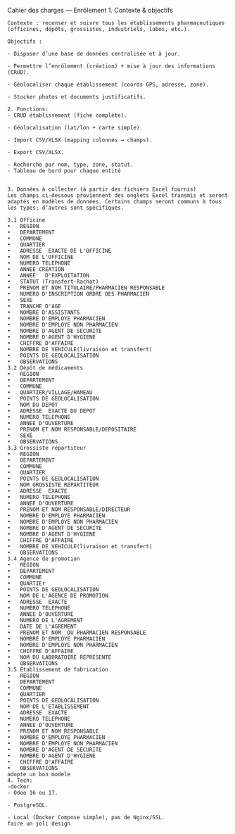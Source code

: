 Cahier des charges — Enrôlement
    1. Contexte & objectifs

    Contexte : recenser et suivre tous les établissements pharmaceutiques (officines, dépôts, grossistes, industriels, labos, etc.).

    Objectifs :

    - Disposer d’une base de données centralisée et à jour.

    - Permettre l’enrôlement (création) + mise à jour des informations (CRUD).

    - Géolocaliser chaque établissement (coords GPS, adresse, zone).

    - Stocker photos et documents justificatifs.

    2. Fonctions:
    - CRUD établissement (fiche complète).

    - Géolocalisation (lat/lon + carte simple).

    - Import CSV/XLSX (mapping colonnes → champs).

    - Export CSV/XLSX.

    - Recherche par nom, type, zone, statut.
    - Tableau de bord pour chaque entité


    3. Données à collecter (à partir des fichiers Excel fournis)
    Les champs ci-dessous proviennent des onglets Excel transmis et seront adaptés en modèles de données. Certains champs seront communs à tous les types; d’autres sont spécifiques.

    3.1 Officine
    •	REGION
    •	DEPARTEMENT
    •	COMMUNE
    •	QUARTIER
    •	ADRESSE  EXACTE DE L'OFFICINE
    •	NOM DE L'OFFICINE
    •	NUMERO TELEPHONE
    •	ANNEE CREATION
    •	ANNEE   D'EXPLOITATION
    •	STATUT (Transfert-Rachat)
    •	PRENOM ET NOM TITULAIRE/PHARMACIEN RESPONSABLE
    •	NUMERO D'INSCRIPTION ORDRE DES PHARMACIEN
    •	SEXE 
    •	TRANCHE D'AGE
    •	NOMBRE D'ASSISTANTS
    •	NOMBRE D'EMPLOYE PHARMACIEN
    •	NOMBRE D'EMPLOYE NON PHARMACIEN
    •	NOMBRE D'AGENT DE SECURITE
    •	NOMBRE D'AGENT D'HYGIENE
    •	CHIFFRE D'AFFAIRE
    •	NOMBRE DE VEHICULE(livraison et transfert)
    •	POINTS DE GEOLOCALISATION
    •	OBSERVATIONS
    3.2 Dépôt de médicaments
    •	REGION
    •	DEPARTEMENT
    •	COMMUNE
    •	QUARTIER/VILLAGE/HAMEAU
    •	POINTS DE GEOLOCALISATION
    •	NOM DU DEPOT 
    •	ADRESSE  EXACTE DU DEPOT
    •	NUMERO TELEPHONE
    •	ANNEE D'OUVERTURE 
    •	PRENOM ET NOM RESPONSABLE/DEPOSITAIRE
    •	SEXE 
    •	OBSERVATIONS
    3.3 Grossiste répartiteur
    •	REGION
    •	DEPARTEMENT
    •	COMMUNE
    •	QUARTIER
    •	POINTS DE GEOLOCALISATION
    •	NOM GROSSISTE REPARTITEUR
    •	ADRESSE  EXACTE 
    •	NUMERO TELEPHONE
    •	ANNEE D'OUVERTURE 
    •	PRENOM ET NOM RESPONSABLE/DIRECTEUR
    •	NOMBRE D'EMPLOYE PHARMACIEN
    •	NOMBRE D'EMPLOYE NON PHARMACIEN
    •	NOMBRE D'AGENT DE SECURITE
    •	NOMBRE D'AGENT D'HYGIENE
    •	CHIFFRE D'AFFAIRE
    •	NOMBRE DE VEHICULE(livraison et transfert)
    •	OBSERVATIONS
    3.4 Agence de promotion
    •	REGION
    •	DEPARTEMENT
    •	COMMUNE
    •	QUARTIEr
    •	POINTS DE GEOLOCALISATION
    •	NOM DE L'AGENCE DE PROMOTION
    •	ADRESSE  EXACTE 
    •	NUMERO TELEPHONE
    •	ANNEE D'OUVERTURE 
    •	NUMERO DE L'AGREMENT
    •	DATE DE L'AGREMENT
    •	PRENOM ET NOM  DU PHARMACIEN RESPONSABLE
    •	NOMBRE D'EMPLOYE PHARMACIEN
    •	NOMBRE D'EMPLOYE NON PHARMACIEN
    •	CHIFFRE D'AFFAIRE
    •	NOM DU LABORATOIRE REPRESENTE
    •	OBSERVATIONS
    3.5 Établissement de fabrication
    •	REGION
    •	DEPARTEMENT
    •	COMMUNE
    •	QUARTIER
    •	POINTS DE GEOLOCALISATION
    •	NOM DE L'ETABLISSEMENT
    •	ADRESSE  EXACTE 
    •	NUMERO TELEPHONE
    •	ANNEE D'OUVERTURE 
    •	PRENOM ET NOM RESPONSABLE
    •	NOMBRE D'EMPLOYE PHARMACIEN
    •	NOMBRE D'EMPLOYE NON PHARMACIEN
    •	NOMBRE D'AGENT DE SECURITE
    •	NOMBRE D'AGENT D'HYGIENE
    •	CHIFFRE D'AFFAIRE
    •	OBSERVATIONS
    adopte un bon modele
    4. Tech:
    -docker
    - Odoo 16 ou 17.

    - PostgreSQL.

    - Local (Docker Compose simple), pas de Nginx/SSL.
    faire un joli design
    